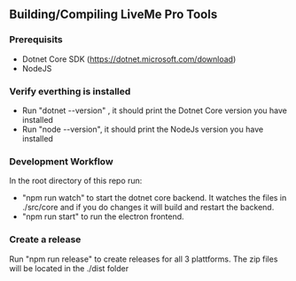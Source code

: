 ## Building/Compiling LiveMe Pro Tools

### Prerequisits
- Dotnet Core SDK (https://dotnet.microsoft.com/download)
- NodeJS

### Verify everthing is installed
- Run "dotnet --version" , it should print the Dotnet Core version you have installed
- Run "node --version", it should print the NodeJs version you have installed

### Development Workflow
In the root directory of this repo run:
- "npm run watch" to start the dotnet core backend. It watches the files in ./src/core and if you do changes it will build and restart the backend.
- "npm run start" to run the electron frontend.

### Create a release
Run "npm run release" to create releases for all 3 plattforms. The zip files will be located in the ./dist folder

